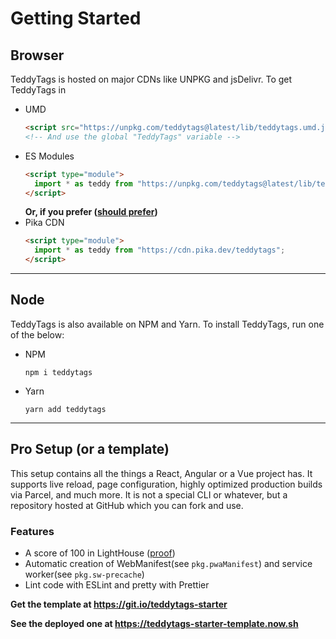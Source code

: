 # Getting Started

## Browser

TeddyTags is hosted on major CDNs like UNPKG and jsDelivr. To get TeddyTags in

- UMD
  ```html
  <script src="https://unpkg.com/teddytags@latest/lib/teddytags.umd.js"></script>
  <!-- And use the global "TeddyTags" variable -->
  ```
- ES Modules
  ```html
  <script type="module">
    import * as teddy from "https://unpkg.com/teddytags@latest/lib/teddytags.js";
  </script>
  ```
  **Or, if you prefer ([should prefer](https://www.pika.dev/cdn))**
- Pika CDN
  ```html
  <script type="module">
    import * as teddy from "https://cdn.pika.dev/teddytags";
  </script>
  ```

---

## Node

TeddyTags is also available on NPM and Yarn. To install TeddyTags, run one of the below:

- NPM
  ```shell-session
  npm i teddytags
  ```
- Yarn
  ```shell-session
  yarn add teddytags
  ```

---

## Pro Setup (or a template)

This setup contains all the things a React, Angular or a Vue project has. It supports live reload, page configuration, highly optimized production builds via Parcel, and much more.
It is not a special CLI or whatever, but a repository hosted at GitHub which you can fork and use.

### Features

- A score of 100 in LightHouse ([proof](https://googlechrome.github.io/lighthouse/viewer/?psiurl=https%3A%2F%2Fteddytags-starter-template.now.sh%2F&strategy=mobile&category=performance&category=accessibility&category=best-practices&category=seo&category=pwa&utm_source=lh-chrome-ext))
- Automatic creation of WebManifest(see `pkg.pwaManifest`) and service worker(see `pkg.sw-precache`)
- Lint code with ESLint and pretty with Prettier

**Get the template at https://git.io/teddytags-starter**

**See the deployed one at https://teddytags-starter-template.now.sh**
